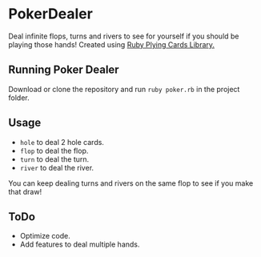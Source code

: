 # PokerDealer
Deal infinite flops, turns and rivers to see for yourself if you should be playing those hands!
Created using [Ruby Plying Cards Library.](https://github.com/jdan/rubycards)

## Running Poker Dealer
Download or clone the repository and run `ruby poker.rb` in the project folder.

## Usage
- `hole` to deal 2 hole cards.
- `flop` to deal the flop.
- `turn` to deal the turn.
- `river` to deal the river.

You can keep dealing turns and rivers on the same flop to see if you make that draw!

## ToDo
- Optimize code.
- Add features to deal multiple hands.

